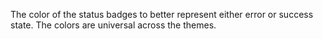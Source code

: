The color of the status badges to better represent either error or success state. The colors are universal across the themes.
